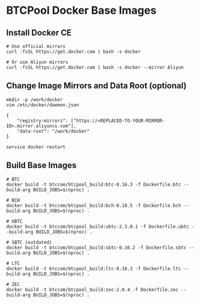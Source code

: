 BTCPool Docker Base Images
============================

## Install Docker CE

```
# Use official mirrors
curl -fsSL https://get.docker.com | bash -s docker

# Or use Aliyun mirrors
curl -fsSL https://get.docker.com | bash -s docker --mirror Aliyun
```

## Change Image Mirrors and Data Root (optional)

```
mkdir -p /work/docker
vim /etc/docker/daemon.json
```

```
{
    "registry-mirrors": ["https://<REPLACED-TO-YOUR-MIRROR-ID>.mirror.aliyuncs.com"],
    "data-root": "/work/docker"
}
```

```
service docker restart
```

## Build Base Images

```
# BTC
docker build -t btccom/btcpool_build:btc-0.16.3 -f Dockerfile.btc --build-arg BUILD_JOBS=$(nproc) .

# BCH
docker build -t btccom/btcpool_build:bch-0.18.5 -f Dockerfile.bch --build-arg BUILD_JOBS=$(nproc) .

# UBTC
docker build -t btccom/btcpool_build:ubtc-2.3.0.1 -f Dockerfile.ubtc --build-arg BUILD_JOBS=$(nproc) .

# SBTC (outdated)
docker build -t btccom/btcpool_build:sbtc-0.16.2 -f Dockerfile.sbtc --build-arg BUILD_JOBS=$(nproc) .

# LTC
docker build -t btccom/btcpool_build:ltc-0.16.3 -f Dockerfile.ltc --build-arg BUILD_JOBS=$(nproc) .

# ZEC
docker build -t btccom/btcpool_build:zec-2.0.4 -f Dockerfile.zec --build-arg BUILD_JOBS=$(nproc) .
```
